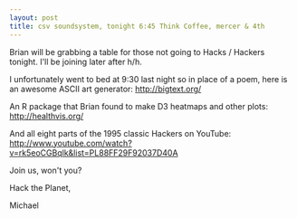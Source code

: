 ```yaml
---
layout: post
title: csv soundsystem, tonight 6:45 Think Coffee, mercer & 4th
---
```



Brian will be grabbing a table for those not going to Hacks / Hackers
tonight. I'll be joining later after h/h.

I unfortunately went to bed at 9:30 last night so in place of a poem,
here is an awesome ASCII art generator: http://bigtext.org/

An R package that Brian found to make D3 heatmaps and other plots:
http://healthvis.org/

And all eight parts of the 1995 classic Hackers on YouTube:
http://www.youtube.com/watch?v=rk5eoCGBqlk&list=PL88FF29F92037D40A

Join us, won't you?

Hack the Planet,

Michael